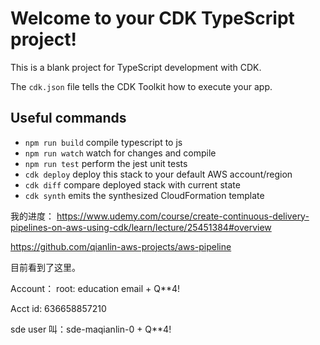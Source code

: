 # Welcome to your CDK TypeScript project!

This is a blank project for TypeScript development with CDK.

The `cdk.json` file tells the CDK Toolkit how to execute your app.

## Useful commands

 * `npm run build`   compile typescript to js
 * `npm run watch`   watch for changes and compile
 * `npm run test`    perform the jest unit tests
 * `cdk deploy`      deploy this stack to your default AWS account/region
 * `cdk diff`        compare deployed stack with current state
 * `cdk synth`       emits the synthesized CloudFormation template


我的进度：
https://www.udemy.com/course/create-continuous-delivery-pipelines-on-aws-using-cdk/learn/lecture/25451384#overview

https://github.com/qianlin-aws-projects/aws-pipeline

目前看到了这里。

Account：
root:
education email + Q**4!

Acct id: 636658857210

sde user 叫：sde-maqianlin-0 + Q**4!
